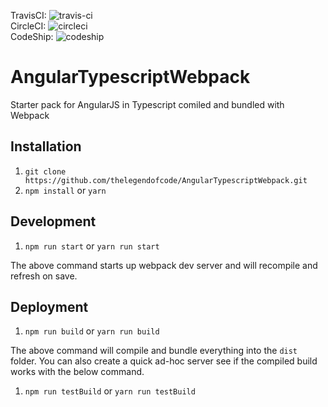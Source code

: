 TravisCI: ![travis-ci]  
CircleCI: ![circleci]  
CodeShip: ![codeship]

# AngularTypescriptWebpack

Starter pack for AngularJS in Typescript comiled and bundled with Webpack

## Installation

1. `git clone https://github.com/thelegendofcode/AngularTypescriptWebpack.git`
1. `npm install` or `yarn`

## Development

1. `npm run start` or `yarn run start`

The above command starts up webpack dev server and will recompile and refresh on save.

## Deployment

1. `npm run build` or `yarn run build`

The above command will compile and bundle everything into the `dist` folder. You can also create a quick ad-hoc server see if the compiled build works with the below command.

1. `npm run testBuild` or `yarn run testBuild`

[codeship]: https://codeship.com/projects/340515d0-e7e3-0134-c58f-1635a52dc88d/status?branch=master
[travis-ci]: https://travis-ci.org/thelegendofcode/AngularTypescriptWebpack.svg?branch=master
[circleci]: https://circleci.com/gh/thelegendofcode/AngularTypescriptWebpack/tree/master.svg?style=svg
